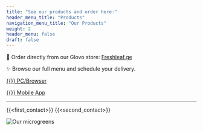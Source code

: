 ```yaml
---
title: "See our products and order here:"
header_menu_title: "Products"
navigation_menu_title: "Our Products"
weight: 2
header_menu: false 
draft: false
---
```



🚀 Order directly from our Glovo store: [Freshleaf.ge](https://glovoapp.com/ge/en/batumi/freshleaf-ge-bat?l=en)

✨ Browse our full menu and schedule your delivery.

[{{<icon class="fa fa-globe">}} PC/Browser ](https://glovoapp.com/ge/en/batumi/freshleaf-ge-bat?l=en)

[{{<icon class="fa fa-mobile">}} Mobile App](https://ufv9.adj.st/?adjust_deeplink=glovoapp%3A%2F%2Fopen%3Flink_type%3Dstore%26store_id%3D480433&adjust_t=s321jkn)

---


{{<first_contact>}}
{{<second_contact>}}


![Our microgreens](images/microgreen-background.jpg)
